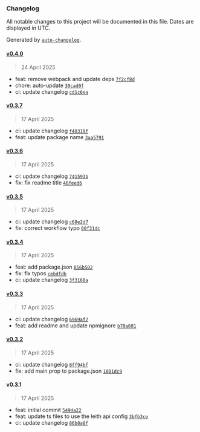 ### Changelog

All notable changes to this project will be documented in this file. Dates are displayed in UTC.

Generated by [`auto-changelog`](https://github.com/CookPete/auto-changelog).

#### [v0.4.0](https://github.com/datr-tech/leith-common-services/compare/v0.3.7...v0.4.0)

> 24 April 2025

- feat: remove webpack and update deps [`7f2cf8d`](https://github.com/datr-tech/leith-common-services/commit/7f2cf8d5ad62547f5b2d1aa6786b711e8e9a55d8)
- chore: auto-update [`30cad0f`](https://github.com/datr-tech/leith-common-services/commit/30cad0f4c5bed483d88a723aa56d2f3c5f31d4ca)
- ci: update changelog [`cd1c6ea`](https://github.com/datr-tech/leith-common-services/commit/cd1c6ea498fba8b4e5457d662f45ab6472c84e3d)

#### [v0.3.7](https://github.com/datr-tech/leith-common-services/compare/v0.3.6...v0.3.7)

> 17 April 2025

- ci: update changelog [`f40319f`](https://github.com/datr-tech/leith-common-services/commit/f40319f63d750eaac580d57d9a890d213be3aa3d)
- feat: update package name [`3aa5791`](https://github.com/datr-tech/leith-common-services/commit/3aa579199c614f9319edfebc960471fddc5c8488)

#### [v0.3.6](https://github.com/datr-tech/leith-common-services/compare/v0.3.5...v0.3.6)

> 17 April 2025

- ci: update changelog [`741593b`](https://github.com/datr-tech/leith-common-services/commit/741593b8538db31a4f72e68676ddbdde10219d41)
- fix: fix readme title [`40feed6`](https://github.com/datr-tech/leith-common-services/commit/40feed66a0f53846316dd0807c28ab9f63b636e4)

#### [v0.3.5](https://github.com/datr-tech/leith-common-services/compare/v0.3.4...v0.3.5)

> 17 April 2025

- ci: update changelog [`c68e2d7`](https://github.com/datr-tech/leith-common-services/commit/c68e2d70052bfc6dea10b9963b01e4fdd50d512c)
- fix: correct workflow typo [`60f31dc`](https://github.com/datr-tech/leith-common-services/commit/60f31dc03cc515e398743c013f4494364f121d21)

#### [v0.3.4](https://github.com/datr-tech/leith-common-services/compare/v0.3.3...v0.3.4)

> 17 April 2025

- feat: add package.json [`856b502`](https://github.com/datr-tech/leith-common-services/commit/856b5028b4a40d94b37d9c661ff23b73761d185d)
- fix: fix typos [`cebdfdb`](https://github.com/datr-tech/leith-common-services/commit/cebdfdbc066eecf1c1eded1f5d6a3f841cda403e)
- ci: update changelog [`3f3160a`](https://github.com/datr-tech/leith-common-services/commit/3f3160ae16fc58f559f73b581b2aacc4672aed4a)

#### [v0.3.3](https://github.com/datr-tech/leith-common-services/compare/v0.3.2...v0.3.3)

> 17 April 2025

- ci: update changelog [`6969af2`](https://github.com/datr-tech/leith-common-services/commit/6969af2ea7a7bbf9e6e5d7be5eb36ccae5f77a2d)
- feat: add readme and update npmignore [`b70a601`](https://github.com/datr-tech/leith-common-services/commit/b70a601e4d648d5c0cb092af7082ca7c009fd4eb)

#### [v0.3.2](https://github.com/datr-tech/leith-common-services/compare/v0.3.1...v0.3.2)

> 17 April 2025

- ci: update changelog [`8ff94bf`](https://github.com/datr-tech/leith-common-services/commit/8ff94bff0236f913fd2a2bf1bbfd5d30a06eb2b1)
- fix: add main prop to package.json [`1801dc9`](https://github.com/datr-tech/leith-common-services/commit/1801dc95cad41fc1c724cf2724e19ac893742624)

#### v0.3.1

> 17 April 2025

- feat: initial commit [`5494a22`](https://github.com/datr-tech/leith-common-services/commit/5494a22b30990c1b530426c837ea86799d303d58)
- feat: update ts files to use the leith api config [`3bfb3ce`](https://github.com/datr-tech/leith-common-services/commit/3bfb3ce7b880bdd2be32d5bc43a64b631f4e8a80)
- ci: update changelog [`86b8a8f`](https://github.com/datr-tech/leith-common-services/commit/86b8a8f77894ebe363f422c2416eeba3caa0fb2f)

